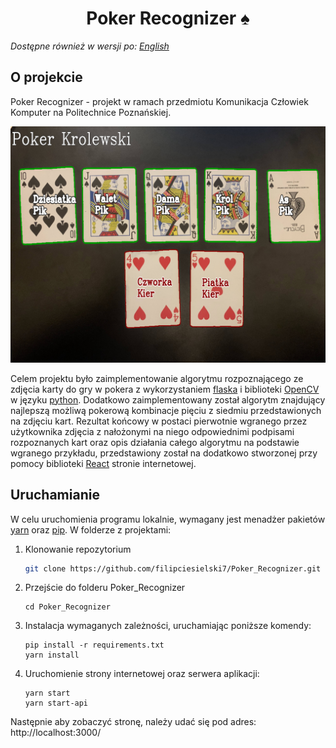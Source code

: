 <h1 align="center">
    Poker Recognizer ♠️
</h1>

_Dostępne również w wersji po: [English](README.md)_

## O projekcie

Poker Recognizer - projekt w ramach przedmiotu Komunikacja Człowiek Komputer na Politechnice Poznańskiej.

![obraz wynikowy](./public/result-sample.jpg)

Celem projektu było zaimplementowanie algorytmu rozpoznającego ze zdjęcia karty do gry w pokera z wykorzystaniem [flaska](https://flask.palletsprojects.com/en/2.0.x/) i biblioteki [OpenCV](https://opencv.org/) w języku [python](https://www.python.org/). Dodatkowo zaimplementowany został algorytm znajdujący najlepszą możliwą pokerową kombinacje pięciu z siedmiu przedstawionych na zdjęciu kart. Rezultat końcowy w postaci pierwotnie wgranego przez użytkownika zdjęcia z nałożonymi na niego odpowiednimi podpisami rozpoznanych kart oraz opis działania całego algorytmu na podstawie wgranego przykładu, przedstawiony został na dodatkowo stworzonej przy pomocy biblioteki [React](https://reactjs.org/) stronie internetowej.

## Uruchamianie

W celu uruchomienia programu lokalnie, wymagany jest menadżer pakietów [yarn](https://yarnpkg.com/) oraz [pip](https://pypi.org/project/pip/). W folderze z projektami:

1. Klonowanie repozytorium
   ```sh
   git clone https://github.com/filipciesielski7/Poker_Recognizer.git
   ```
2. Przejście do folderu Poker_Recognizer
   ```
   cd Poker_Recognizer
   ```
3. Instalacja wymaganych zależności, uruchamiając poniższe komendy:
   ```
   pip install -r requirements.txt
   yarn install
   ```
4. Uruchomienie strony internetowej oraz serwera aplikacji:
   ```
   yarn start
   yarn start-api
   ```

Następnie aby zobaczyć stronę, należy udać się pod adres: http://localhost:3000/
